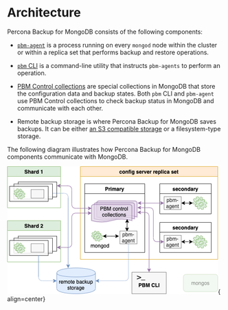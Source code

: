 # Architecture

Percona Backup for MongoDB consists of the following components:

* [`pbm-agent`](../reference/glossary.md#pbm-agent) is a process running on every `mongod` node within the cluster or within a replica set that performs backup and restore operations.

* [`pbm` CLI](../reference/glossary.md#pbm-cli) is a command-line utility that instructs `pbm-agents` to perform an operation.

* [PBM Control collections](../reference/glossary.md#pbm-control-collections) are special collections in MongoDB that store the configuration data and backup states. Both `pbm` CLI and `pbm-agent` use PBM Control collections to check backup status in MongoDB and communicate with each other.


* Remote backup storage is where Percona Backup for MongoDB saves backups. It can be either [an S3 compatible storage](../reference/glossary.md#S3-compatible-storage) or a filesystem-type storage.

The following diagram illustrates how Percona Backup for MongoDB components communicate with MongoDB.

![image](../_images/pbm-architecture.png){ align=center}

